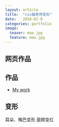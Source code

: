 ```yaml
---
layout: article
title:  "css猫老师变形"
date:   2018-01-0 
categories: portfolio
image:
  teaser: mao.jpg
  feature: mao.jpg
---
```


## 网页作品

## 作品

- <a href="https://jsyucker.github.io/portfolio/css-animation/index.html" target="_blank">My work</a>

## 变形
耳朵、嘴巴变形
面颊变红




